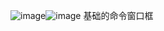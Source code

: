 ![image](https://github.com/JasonHui777/Qtdemo01/assets/89927798/0e8f224d-582e-4dac-a15c-16b2180940b7)![image](https://github.com/JasonHui777/Qtdemo01/assets/89927798/651ef53b-1715-46d0-ac4b-17c717a85d22)
基础的命令窗口框
